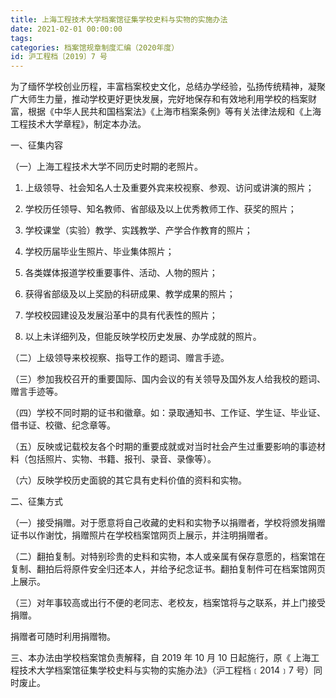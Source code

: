 ```yaml
---
title: 上海工程技术大学档案馆征集学校史料与实物的实施办法
date: 2021-02-01 00:00:00
tags: 
categories: 档案馆规章制度汇编（2020年度）
id: 沪工程档〔2019〕7 号
---
```


为了缅怀学校创业历程，丰富档案校史文化，总结办学经验，弘扬传统精神，凝聚广大师生力量，推动学校更好更快发展，完好地保存和有效地利用学校的档案财富，根据《中华人民共和国档案法》《上海市档案条例》等有关法律法规和《上海工程技术大学章程》，制定本办法。

一、征集内容

（一）上海工程技术大学不同历史时期的老照片。

1. 上级领导、社会知名人士及重要外宾来校视察、参观、访问或讲演的照片；

2. 学校历任领导、知名教师、省部级及以上优秀教师工作、获奖的照片；

3. 学校课堂（实验）教学、实践教学、产学合作教育的照片；

4. 学校历届毕业生照片、毕业集体照片；

5. 各类媒体报道学校重要事件、活动、人物的照片；

6. 获得省部级及以上奖励的科研成果、教学成果的照片；

7. 学校校园建设及发展沿革中的具有代表性的照片；

8. 以上未详细列及，但能反映学校历史发展、办学成就的照片。

（二）上级领导来校视察、指导工作的题词、赠言手迹。

（三）参加我校召开的重要国际、国内会议的有关领导及国外友人给我校的题词、赠言手迹等。

（四）学校不同时期的证书和徽章。如：录取通知书、工作证、学生证、毕业证、借书证、校徽、纪念章等。

（五）反映或记载校友各个时期的重要成就或对当时社会产生过重要影响的事迹材料（包括照片、实物、书籍、报刊、录音、录像等）。

（六）反映学校历史面貌的其它具有史料价值的资料和实物。

二、征集方式

（一）接受捐赠。对于愿意将自己收藏的史料和实物予以捐赠者，学校将颁发捐赠证书以作谢忱，捐赠照片在学校档案馆网页上展示，并注明捐赠者。

（二）翻拍复制。对特别珍贵的史料和实物，本人或亲属有保存意愿的，档案馆在复制、翻拍后将原件安全归还本人，并给予纪念证书。翻拍复制件可在档案馆网页上展示。

（三）对年事较高或出行不便的老同志、老校友，档案馆将与之联系，并上门接受捐赠。

捐赠者可随时利用捐赠物。

三、本办法由学校档案馆负责解释，自 2019 年 10 月 10 日起施行，原《 上海工程技术大学档案馆征集学校史料与实物的实施办法》（沪工程档﹝2014﹞7 号）同时废止。
